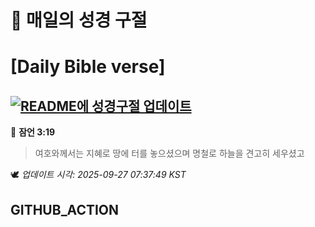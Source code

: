 # 🙏 매일의 성경 구절
# [Daily Bible verse]
## [![README에 성경구절 업데이트](https://github.com/DONGSUKA/first_test/actions/workflows/update-readme-bible.yml/badge.svg)](https://github.com/DONGSUKA/first_test/actions/workflows/update-readme-bible.yml)
<!-- START_BIBLE_VERSE -->
📖 **잠언 3:19**
> 여호와께서는 지혜로 땅에 터를 놓으셨으며 명철로 하늘을 견고히 세우셨고

🕊️ _업데이트 시각: 2025-09-27 07:37:49 KST_
  <!-- END_BIBLE_VERSE -->
## GITHUB_ACTION
